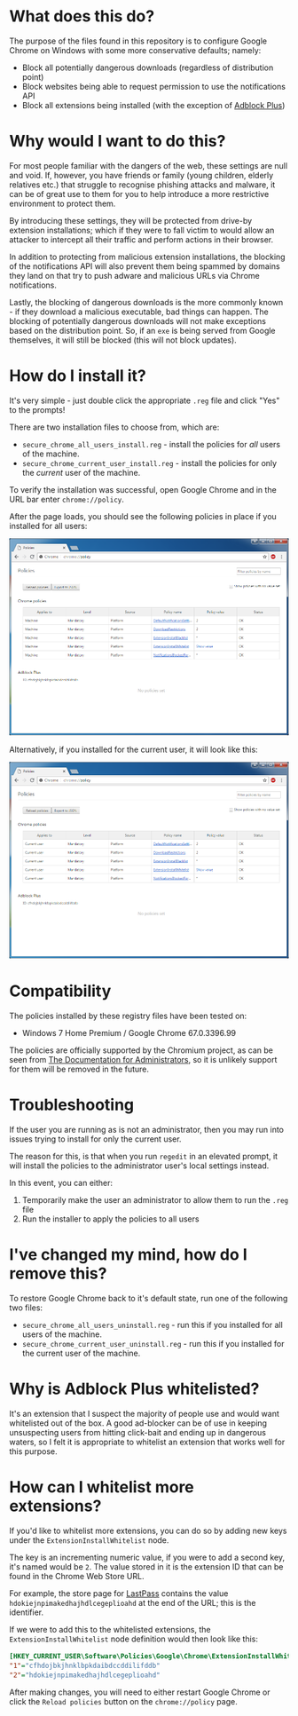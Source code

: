 What does this do?
==================
The purpose of the files found in this repository is to configure Google Chrome on Windows with some more conservative defaults; namely:

* Block all potentially dangerous downloads (regardless of distribution point)
* Block websites being able to request permission to use the notifications API
* Block all extensions being installed (with the exception of [Adblock Plus](https://adblockplus.org/))

Why would I want to do this?
============================
For most people familiar with the dangers of the web, these settings are null and void. If, however, you have friends or family (young children, elderly relatives etc.) that struggle to recognise phishing attacks and malware, it can be of great use to them for you to help introduce a more restrictive environment to protect them.

By introducing these settings, they will be protected from drive-by extension installations; which if they were to fall victim to would allow an attacker to intercept all their traffic and perform actions in their browser.

In addition to protecting from malicious extension installations, the blocking of the notifications API will also prevent them being spammed by domains they land on that try to push adware and malicious URLs via Chrome notifications.

Lastly, the blocking of dangerous downloads is the more commonly known - if they download a malicious executable, bad things can happen. The blocking of potentially dangerous downloads will not make exceptions based on the distribution point. So, if an `exe` is being served from Google themselves, it will still be blocked (this will not block updates).

How do I install it?
====================
It's very simple - just double click the appropriate `.reg` file and click "Yes" to the prompts!

There are two installation files to choose from, which are:

* `secure_chrome_all_users_install.reg` - install the policies for *all* users of the machine.
* `secure_chrome_current_user_install.reg` - install the policies for only the *current* user of the machine.

To verify the installation was successful, open Google Chrome and in the URL bar enter `chrome://policy`.

After the page loads, you should see the following policies in place if you installed for all users:

![](screenshots/after_install.png)

Alternatively, if you installed for the current user, it will look like this:

![](screenshots/after_install_current_user.png)

Compatibility
=============
The policies installed by these registry files have been tested on:

* Windows 7 Home Premium / Google Chrome 67.0.3396.99

The policies are officially supported by the Chromium project, as can be seen from [The Documentation for Administrators](https://www.chromium.org/administrators/policy-list-3), so it is unlikely support for them will be removed in the future.

Troubleshooting
===============
If the user you are running as is not an administrator, then you may run into issues trying to install for only the current user.

The reason for this, is that when you run `regedit` in an elevated prompt, it will install the policies to the administrator user's local settings instead.

In this event, you can either:

1. Temporarily make the user an administrator to allow them to run the `.reg` file
2. Run the installer to apply the policies to all users

I've changed my mind, how do I remove this?
===========================================
To restore Google Chrome back to it's default state, run one of the following two files:

* `secure_chrome_all_users_uninstall.reg` - run this if you installed for all users of the machine.
* `secure_chrome_current_user_uninstall.reg` - run this if you installed for the current user of the machine.

Why is Adblock Plus whitelisted?
================================
It's an extension that I suspect the majority of people use and would want whitelisted out of the box. A good ad-blocker can be of use in keeping unsuspecting users from hitting click-bait and ending up in dangerous waters, so I felt it is appropriate to whitelist an extension that works well for this purpose.

How can I whitelist more extensions?
====================================
If you'd like to whitelist more extensions, you can do so by adding new keys under the `ExtensionInstallWhitelist` node.

The key is an incrementing numeric value, if you were to add a second key, it's named would be `2`. The value stored in it is the extension ID that can be found in the Chrome Web Store URL.

For example, the store page for [LastPass](https://chrome.google.com/webstore/detail/lastpass-free-password-ma/hdokiejnpimakedhajhdlcegeplioahd) contains the value `hdokiejnpimakedhajhdlcegeplioahd` at the end of the URL; this is the identifier.

If we were to add this to the whitelisted extensions, the `ExtensionInstallWhitelist` node definition would then look like this:

```ini
[HKEY_CURRENT_USER\Software\Policies\Google\Chrome\ExtensionInstallWhitelist]
"1"="cfhdojbkjhnklbpkdaibdccddilifddb"
"2"="hdokiejnpimakedhajhdlcegeplioahd"
```

After making changes, you will need to either restart Google Chrome or click the `Reload policies` button on the `chrome://policy` page.
